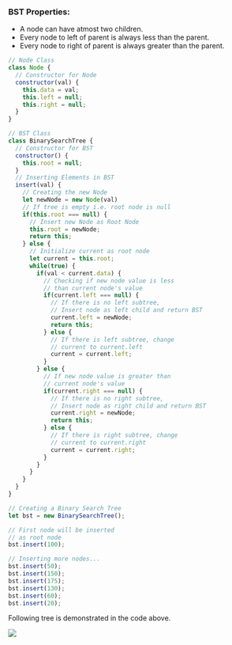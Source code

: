 ### BST Properties:
- A node can have atmost two children.
- Every node to left of parent is always less than the parent.
- Every node to right of parent is always greater than the parent.

```javascript
// Node Class
class Node {
  // Constructor for Node
  constructor(val) {
    this.data = val;
    this.left = null;
    this.right = null;
  }
}

// BST Class
class BinarySearchTree {
  // Constructor for BST
  constructor() {
    this.root = null;
  }
  // Inserting Elements in BST
  insert(val) {
    // Creating the new Node
    let newNode = new Node(val)
    // If tree is empty i.e. root node is null
    if(this.root === null) {
      // Insert new Node as Root Node
      this.root = newNode;
      return this;
    } else {
      // Initialize current as root node
      let current = this.root;
      while(true) {
        if(val < current.data) {
          // Checking if new node value is less
          // than current node's value
          if(current.left === null) {
            // If there is no left subtree,
            // Insert node as left child and return BST
            current.left = newNode;
            return this;
          } else {
            // If there is left subtree, change
            // current to current.left
            current = current.left;
          }
        } else {
          // If new node value is greater than
          // current node's value
          if(current.right === null) {
            // If there is no right subtree,
            // Insert node as right child and return BST
            current.right = newNode;
            return this;
          } else {
            // If there is right subtree, change
            // current to current.right
            current = current.right;
          }
        }
      }
    }
  }
}

// Creating a Binary Search Tree
let bst = new BinarySearchTree();

// First node will be inserted 
// as root node
bst.insert(100);

// Inserting more nodes...
bst.insert(50);
bst.insert(150);
bst.insert(175);
bst.insert(130);
bst.insert(60);
bst.insert(20);
```

Following tree is demonstrated in the code above.

![](https://user-images.githubusercontent.com/43666833/82456922-73830f00-9ad2-11ea-8462-6735e2ec415a.png)
